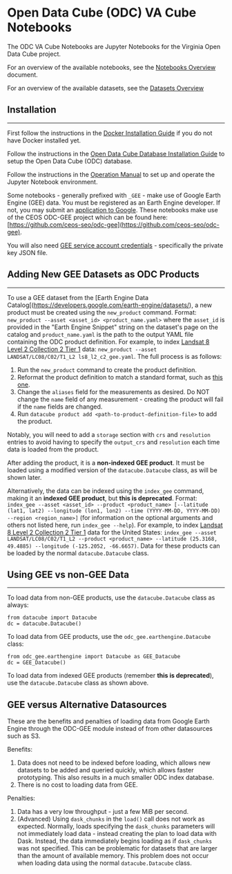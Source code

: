 # Open Data Cube (ODC) VA Cube Notebooks

The ODC VA Cube Notebooks are Jupyter Notebooks for the Virginia Open Data Cube project.

For an overview of the available notebooks, see the [Notebooks Overview](https://github.com/jcrattz/odc_va_cube_notebooks/blob/master/docs/notebooks_overview.md) document.

For an overview of the available datasets, see the [Datasets Overview](https://github.com/jcrattz/odc_va_cube_notebooks/blob/master/docs/datasets_overview.md)

## Installation
-------

First follow the instructions in the [Docker Installation Guide](https://github.com/ceos-seo/data_cube_ui/blob/master/docs/docker_install.md) if you do not have Docker installed yet.

Follow the instructions in the [Open Data Cube Database Installation Guide](https://github.com/ceos-seo/data_cube_ui/blob/master/docs/odc_db_setup.md) to setup the Open Data Cube (ODC) database.

Follow the instructions in the [Operation Manual](docs/notebooks_operation_manual.md) to set up and operate the Jupyter Notebook environment.

Some notebooks - generally prefixed with `_GEE` - make use of Google Earth Engine (GEE) data. You must be registered as an Earth Engine developer. If not, you may submit an [application to Google](https://signup.earthengine.google.com/). These notebooks make use of the CEOS ODC-GEE project which can be found here: [https://github.com/ceos-seo/odc-gee](https://github.com/ceos-seo/odc-gee).

You will also need [GEE service account credentials](https://developers.google.com/earth-engine/guides/service_account) - specifically the private key JSON file.

## Adding New GEE Datasets as ODC Products
-------

To use a GEE dataset from the [Earth Engine Data Catalog[(https://developers.google.com/earth-engine/datasets/), a new product must be created using the `new_product` command. Format: `new_product --asset <asset_id> <product_name.yaml>` where the `asset_id` is provided in the "Earth Engine Snippet" string on the dataset's page on the catalog and `product_name.yaml` is the path to the output YAML file containing the ODC product definition. For example, to index [Landsat 8 Level 2 Collection 2 Tier 1](https://developers.google.com/earth-engine/datasets/catalog/LANDSAT_LC08_C02_T1_L2?hl=en) data: `new_product --asset LANDSAT/LC08/C02/T1_L2 ls8_l2_c2_gee.yaml`. The full process is as follows:

1. Run the `new_product` command to create the product definition.
2. Reformat the product definition to match a standard format, such as [this one](https://github.com/ceos-seo/odc_manual_indexer/blob/develop/prod_defs/Landsat/collection_2/ls8_l2_c2.yaml).
3. Change the `aliases` field for the measurements as desired. Do NOT change the `name` field of any measurement - creating the product will fail if the `name` fields are changed.
4. Run `datacube product add <path-to-product-definition-file>` to add the product.

Notably, you will need to add a `storage` section with `crs` and `resolution` entries to avoid having to specify the `output_crs` and `resolution` each time data is loaded from the product.

After adding the product, it is a **non-indexed GEE product**. It must be loaded using a modified version of the `datacube.Datacube` class, as will be shown later.

Alternatively, the data can be indexed using the `index_gee` command, making it an **indexed GEE product**, but **this is deprecated**. Format: `index_gee --asset <asset_id> --product <product_name> [--latitude (lat1, lat2) --longitude (lon1, lon2) --time (YYYY-MM-DD, YYYY-MM-DD) --region <region_name>]` (for information on the optional arguments and others not listed here, run `index_gee --help`). For example, to index [Landsat 8 Level 2 Collection 2 Tier 1](https://developers.google.com/earth-engine/datasets/catalog/LANDSAT_LC08_C02_T1_L2?hl=en) data for the United States: `index_gee --asset LANDSAT/LC08/C02/T1_L2 --product <product_name> --latitude (25.3168, 49.4885) --longitude (-125.2052, -66.6657)`. Data for these products can be loaded by the normal `datacube.Datacube` class.

## Using GEE vs non-GEE Data
-------

To load data from non-GEE products, use the `datacube.Datacube` class as always:

```
from datacube import Datacube
dc = datacube.Datacube()
```

To load data from GEE products, use the `odc_gee.earthengine.Datacube` class:

```
from odc_gee.earthengine import Datacube as GEE_Datacube
dc = GEE_Datacube()
```

To load data from indexed GEE products (remember **this is deprecated**), use the `datacube.Datacube` class as shown above.

## GEE versus Alternative Datasources

These are the benefits and penalties of loading data from Google Earth Engine through the ODC-GEE module instead of from other datasources such as S3.

Benefits:
1. Data does not need to be indexed before loading, which allows new datasets to be added and queried quickly, which allows faster prototyping. This also results in a much smaller ODC index database.
2. There is no cost to loading data from GEE.

Penalties:
1. Data has a very low throughput - just a few MiB per second.
2. (Advanced) Using `dask_chunks` in the `load()` call does not work as expected. Normally, loads specifying the `dask_chunks` parameters will not immediately load data - instead creating the plan to load data with Dask. Instead, the data immediately begins loading as if `dask_chunks` was not specified. This can be problematic for datasets that are larger than the amount of available memory. This problem does not occur when loading data using the normal `datacube.Datacube` class.

